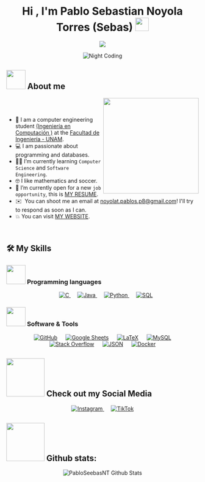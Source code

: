 <h1 align="center">Hi , I'm Pablo Sebastian Noyola Torres (Sebas) <img src="https://media.giphy.com/media/hvRJCLFzcasrR4ia7z/giphy.gif" width="35"></h1>
<p align="center">
  <a href="https://github.com/DenverCoder1/readme-typing-svg"><img src="https://readme-typing-svg.herokuapp.com?font=Time+New+Roman&color=%23C8BE25&size=25&center=true&vCenter=true&width=600&height=100&lines=Computer+Engineering+Student"></a>
</p>

<div align="center">
  <img alt="Night Coding" src="https://media.giphy.com/media/BPJmthQ3YRwD6QqcVD/giphy.gif?cid=790b7611345qxgxdk809v03uc1upnk4ekxffzskrk0796770&ep=v1_gifs_trending&rid=giphy.gif&ct=g">
</div>

## <picture><img src = "https://media.giphy.com/media/v1.Y2lkPTc5MGI3NjExZW8zd3B5eXdyeWc1cjc4bXI0cmZreHZsdjYyeXBic2N3ZGV0c2FwNSZlcD12MV9naWZzX3NlYXJjaCZjdD1n/Rr6J53cRIwdBS/giphy.gif" width = 50px></picture> About me

<picture> <img align="right" src="https://media.giphy.com/media/v1.Y2lkPTc5MGI3NjExOGY5YzBsb3EyNnJsYzMzZDc0MGd5MW16NjFxbWlpZGY3MWpmOTE1diZlcD12MV9naWZzX3NlYXJjaCZjdD1n/R57wFjQdyDaBq/giphy.gif" width = 250px></picture>

<br><br>

- :school: I am a computer engineering student [(Ingeniería en Computación
)](https://www.ingenieria.unam.mx/programas_academicos/licenciatura/computacion.php) at the [Facultad de Ingeniería - UNAM](https://www.ingenieria.unam.mx/).
- :computer: I am passionate about programming and databases.
- :student: I’m currently learning `Computer Science` and `Software Engineering`.
- :nerd_face: I like mathematics and soccer.
- :thinking: I’m currently open for a new `job opportunity`, this is [MY RESUME]().
- ✉️ &nbsp;You can shoot me an email at noyolat.pablos.p8@gmail.com! I'll try to respond as soon as I can.
- :boom: You can visit [MY WEBSITE]().
<br>

## 🛠️ My Skills

### <picture> <img src = "https://github.com/7oSkaaa/7oSkaaa/blob/main/Images/Programming_Languages.gif?raw=true" width = 50px>  </picture> Programming languages
<p align="center"> 
  &emsp; 
  <a href="https://www.cprogramming.com/" target="_blank"> 
    <img alt="C" src="https://img.shields.io/badge/C%20-%232370ED.svg?style=plastic&logo=c&logoColor=white">
  </a> 
  &emsp;
  <a href="https://www.java.com" target="_blank"> 
    <img alt="Java" src="https://img.shields.io/badge/Java-%23007396.svg?style=plastic&logo=java&logoColor=white">
  </a>
  &emsp;
  <a href="https://www.python.org" target="_blank">
    <img alt="Python" src="https://img.shields.io/badge/Python%20-%2314354C.svg?style=plastic&logo=python&logoColor=white">
  </a>
  &emsp;
  <a href="https://www.mysql.com/" target="_blank">
    <img alt="SQL" src="https://img.shields.io/badge/SQL%20-%2300f.svg?style=plastic&logo=mysql&logoColor=white">
  </a>
</p>

 ### <picture> <img src = "https://github.com/7oSkaaa/7oSkaaa/blob/main/Images/Software_Tools.gif?raw=true" width = 50px>  </picture> Software & Tools

<p align="center">
  &emsp;
    <a href="#"><img alt="GitHub" src="https://img.shields.io/badge/github-%23181717.svg?style=plastic&logo=github&logoColor=white"></a>
  &emsp;
    <a href="#"><img alt="Google Sheets" src="https://img.shields.io/badge/Google%20Sheets%20-%2334A853.svg?style=plastic&logo=google%20sheets&logoColor=white"></a>
  &emsp;
    <a href="#"><img src="https://img.shields.io/badge/latex-%23008080.svg?&style=plastic&logo=latex&logoColor=white" alt="LaTeX"/></a>
  &emsp;
    <a href="#"><img src="https://img.shields.io/badge/mysql-%234479A1.svg?&style=plastic&logo=mysql&logoColor=white" alt="MySQL"/></a>
  &emsp;
    <a href="#"><img alt="Stack Overflow" src="https://img.shields.io/badge/-Stack%20Overflow-FE7A16?style=plastic&logo=stack-overflow&logoColor=white"></a>
  &emsp;
    <a href="#"><img alt="JSON" src="https://img.shields.io/badge/json-%23000000.svg?style=plastic&logo=json&logoColor=white"></a>
  &emsp;
    <a href="#"><img alt="Docker" src="https://img.shields.io/badge/Docker-%230db7ed.svg?style=plastic&logo=docker&logoColor=white"></a>
</p>


## <picture> <img src="https://github.com/7oSkaaa/7oSkaaa/blob/main/Images/Connect-with-me.gif?raw=true" width="100px"> </picture> Check out my Social Media

<p align="center">
  <a href="https://www.instagram.com/sebas.nyt/">
    <img src="https://img.shields.io/badge/instagram-%23E4405F.svg?style=plastic&logo=instagram&logoColor=white" alt="Instagram"/>
  </a>
  &emsp;
  <a href="https://www.tiktok.com/@seebastiannyt">
    <img src="https://img.shields.io/badge/TikTok-%23000000.svg?style=plastic&logo=tiktok&logoColor=white" alt="TikTok"/>
  </a>
</p>

## <picture> <img src="[https://github.com/7oSkaaa/7oSkaaa/blob/main/Images/Connect-with-me.gif?raw=true](https://github.githubassets.com/images/modules/logos_page/GitHub-Mark.png)" width="100px"> </picture> Github stats:

<p align="center">
  <img alt="PabloSeebasNT Github Stats" src="https://github-readme-stats.vercel.app/api?username=PabloSeebasNT&show_icons=true&theme=radical">
</p>





